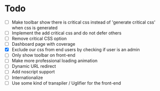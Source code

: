 # Todo

- [ ] Make toolbar show there is critical css instead of 'generate critical css' when css is generated
- [ ] Implement the add critical css and do not defer others
- [ ] Remove critical CSS option
- [ ] Dashboard page with coverage
- [x] Exclude our css from end users by checking if user is an admin
- [ ] Only show toolbar on front-end
- [ ] Make more professional loading animation
- [ ] Dynamic URL redirect
- [ ] Add noscript support
- [ ] Internationalize
- [ ] Use some kind of transpiler / Uglifier for the front-end

